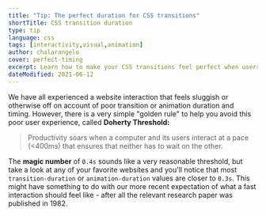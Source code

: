 ```yaml
---
title: "Tip: The perfect duration for CSS transitions"
shortTitle: CSS transition duration
type: tip
language: css
tags: [interactivity,visual,animation]
author: chalarangelo
cover: perfect-timing
excerpt: Learn how to make your CSS transitions feel perfect when users interact with elements on the page with this simple tip.
dateModified: 2021-06-12
---
```


We have all experienced a website interaction that feels sluggish or otherwise off on account of poor transition or animation duration and timing. However, there is a very simple "golden rule" to help you avoid this poor user experience, called **Doherty Threshold:**

> Productivity soars when a computer and its users interact at a pace (<400ms) that ensures that neither has to wait on the other.

The **magic number** of `0.4s` sounds like a very reasonable threshold, but take a look at any of your favorite websites and you'll notice that most `transition-duration` or `animation-duration` values are closer to `0.3s`. This might have something to do with our more recent expectation of what a fast interaction should feel like - after all the relevant research paper was published in 1982.
